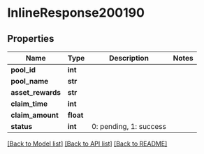 # InlineResponse200190

## Properties
Name | Type | Description | Notes
------------ | ------------- | ------------- | -------------
**pool_id** | **int** |  | 
**pool_name** | **str** |  | 
**asset_rewards** | **str** |  | 
**claim_time** | **int** |  | 
**claim_amount** | **float** |  | 
**status** | **int** | 0: pending, 1: success | 

[[Back to Model list]](../README.md#documentation-for-models) [[Back to API list]](../README.md#documentation-for-api-endpoints) [[Back to README]](../README.md)

